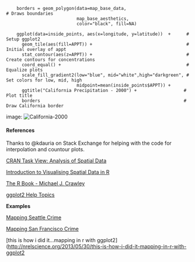         borders = geom_polygon(data=map_base_data,                         # Draws boundaries
                               map_base_aesthetics,
                               color="black", fill=NA)

        ggplot(data=inside_points, aes(x=longitude, y=latitude))  +      # Setup ggplot2
          geom_tile(aes(fill=APPT)) +                                    # Initial overlay of appt
          stat_contour(aes(z=APPT)) +                                    # Create contours for concentrations
          coord_equal() +                                                # Equalize plots
          scale_fill_gradient2(low="blue", mid="white",high="darkgreen", # Set colors for low, mid, high
                               midpoint=mean(inside_points$APPT)) +
          ggtitle("California Precipitation - 2000") +                  # Plot title
          borders                                                       # Draw California border


image: ![California-2000](/images/California_appt.png)

#### References

Thanks to @kdauria on Stack Exchange for helping with the code for interpolation and countour plots.

[CRAN Task View: Analysis of Spatial Data](http://cran.r-project.org/web/views/Spatial.html)

[Introduction to Visualising Spatial Data in R](http://cran.r-project.org/doc/contrib/intro-spatial-rl.pdf)

[The R Book - Michael J. Crawley](http://www.amazon.com/R-Book-Michael-J-Crawley/dp/0470973927/ref=sr_1_1?ie=UTF8&qid=1422422058&sr=8-1&keywords=The+R+Book&pebp=1422422059942&peasin=470973927)

[ggplot2 Help Topics](http://docs.ggplot2.org/current/)

**Examples**

[Mapping Seattle Crime](http://www.sharpsightlabs.com/mapping-seattle-crime/)

[Mapping San Francisco Crime](http://www.sharpsightlabs.com/mapping-san-francisco-crime/)

[this is how i did it...mapping in r with ggplot2](http://nrelscience.org/2013/05/30/this-is-how-i-did-it-mapping-in-r-with-ggplot2


